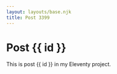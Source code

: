 ```yaml
---
layout: layouts/base.njk
title: Post 3399
---
```


# Post {{ id }}

This is post {{ id }} in my Eleventy project.
